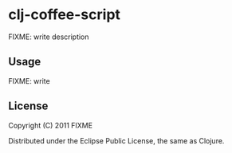 # clj-coffee-script

FIXME: write description

## Usage

FIXME: write

## License

Copyright (C) 2011 FIXME

Distributed under the Eclipse Public License, the same as Clojure.
